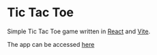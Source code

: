 # Tic Tac Toe

Simple Tic Tac Toe game written in [React](https://reactjs.org/) and [Vite](https://vitejs.dev/).

The app can be accessed [here](https://zorzi.dev/tic_tac_toe/)

